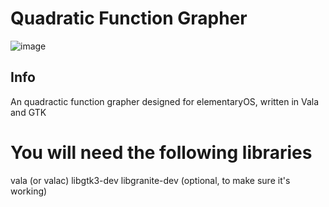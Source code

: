 # Quadratic Function Grapher

![image](https://github.com/user-attachments/assets/5041782a-a7f9-4e0d-adeb-c625340e528d)


## Info

An quadractic function grapher designed for elementaryOS, written in Vala and GTK

# You will need the following libraries
vala (or valac)
libgtk3-dev
libgranite-dev (optional, to make sure it's working)



